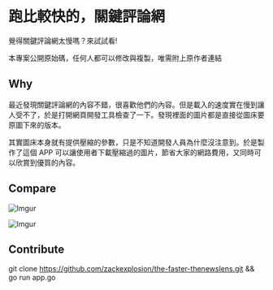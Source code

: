 # 跑比較快的，關鍵評論網

覺得關鍵評論網太慢嗎？來試試看!

本專案公開原始碼，任何人都可以修改與複製，唯需附上原作者連結


## Why

最近發現關鍵評論網的內容不錯，很喜歡他們的內容。但是載入的速度實在慢到讓人受不了，於是打開網頁開發工具檢查了一下。發現裡面的圖片都是直接從圖床要原圖下來的版本。

其實圖床本身就有提供壓縮的參數，只是不知道開發人員為什麼沒注意到。於是製作了這個 APP 可以讓使用者下載壓縮過的圖片，節省大家的網路費用，又同時可以欣賞到優質的內容。

## Compare

![Imgur](http://i.imgur.com/La5eeMO.jpg)

![Imgur](http://i.imgur.com/a2gHbFi.png)

## Contribute

git clone https://github.com/zackexplosion/the-faster-thenewslens.git && go run app.go

